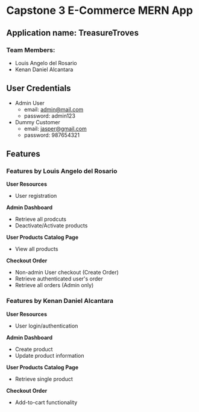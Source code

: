 # Capstone 3 E-Commerce MERN App

## Application name: TreasureTroves

### Team Members:
* Louis Angelo del Rosario
* Kenan Daniel Alcantara

## User Credentials
* Admin User
  * email: admin@mail.com
  * password: admin123
* Dummy Customer
  * email: jasper@gmail.com
  * password: 987654321

## Features
### Features by Louis Angelo del Rosario
**User Resources**
* User registration

**Admin Dashboard**
* Retrieve all prodcuts
* Deactivate/Activate products

**User Products Catalog Page**
* View all products

**Checkout Order**
* Non-admin User checkout (Create Order)
* Retrieve authenticated user's order
* Retrieve all orders (Admin only)

### Features by Kenan Daniel Alcantara
**User Resources**
* User login/authentication

**Admin Dashboard**
* Create product
* Update product information

**User Products Catalog Page**
* Retrieve single product

**Checkout Order**
* Add-to-cart functionality
